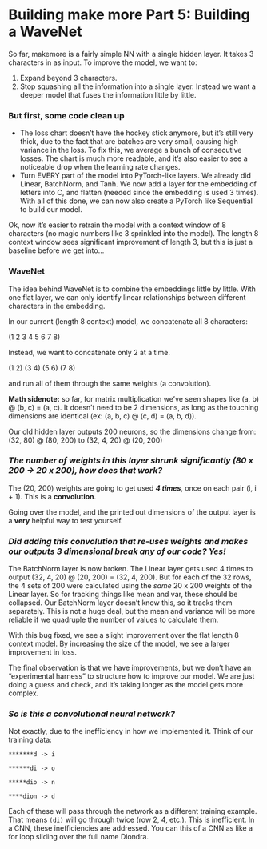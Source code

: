 # **Building make more Part 5: Building a WaveNet**

So far, makemore is a fairly simple NN with a single hidden layer. It takes 3 characters in as input. To improve the model, we want to:

1. Expand beyond 3 characters.
2. Stop squashing all the information into a single layer. Instead we want a deeper model that fuses the information little by little.  

### **But first, some code clean up**

- The loss chart doesn’t have the hockey stick anymore, but it’s still very thick, due to the fact that are batches are very small, causing high variance in the loss. To fix this, we average a bunch of consecutive losses. The chart is much more readable, and it’s also easier to see a noticeable drop when the learning rate changes.
- Turn EVERY part of the model into PyTorch-like layers. We already did Linear, BatchNorm, and Tanh. We now add a layer for the embedding of letters into C, and flatten (needed since the embedding is used 3 times). With all of this done, we can now also create a PyTorch like Sequential to build our model.

Ok, now it’s easier to retrain the model with a context window of 8 characters (no magic numbers like 3 sprinkled into the model). The length 8 context window sees significant improvement of length 3, but this is just a baseline before we get into…
### **WaveNet**

The idea behind WaveNet is to combine the embeddings little by little. With one flat layer, we can only identify linear relationships between different characters in the embedding.

In our current (length 8 context) model, we concatenate all 8 characters:

(1 2 3 4 5 6 7 8)

Instead, we want to concatenate only 2 at a time.

(1 2) (3 4) (5 6) (7 8)

and run all of them through the same weights (a convolution).

**Math sidenote:** so far, for matrix multiplication we’ve seen shapes like (a, b) @ (b, c) = (a, c). It doesn’t need to be 2 dimensions, as long as the touching dimensions are identical (ex: (a, b, c) @ (c, d) = (a, b, d)).

Our old hidden layer outputs 200 neurons, so the dimensions change from: (32, 80) @ (80, 200) to (32, 4, 20) @ (20, 200)
### **_The number of weights in this layer shrunk significantly (80 x 200 -> 20 x 200), how does that work?_**

The (20, 200) weights are going to get used **_4 times_**, once on each pair (i, i + 1). This is a **convolution**.

Going over the model, and the printed out dimensions of the output layer is a **very** helpful way to test yourself.

### **_Did adding this convolution that re-uses weights and makes our outputs 3 dimensional break any of our code? Yes!_**

The BatchNorm layer is now broken. The Linear layer gets used 4 times to output (32, 4, 20) @ (20, 200) = (32, 4, 200). But for each of the 32 rows, the 4 sets of 200 were calculated using the _same_ 20 x 200 weights of the Linear layer. So for tracking things like mean and var, these should be collapsed. Our BatchNorm layer doesn’t know this, so it tracks them separately. This is not a huge deal, but the mean and variance will be more reliable if we quadruple the number of values to calculate them.

With this bug fixed, we see a slight improvement over the flat length 8 context model. By increasing the size of the model, we see a larger improvement in loss.

The final observation is that we have improvements, but we don’t have an “experimental harness” to structure how to improve our model. We are just doing a guess and check, and it’s taking longer as the model gets more complex.
### **_So is this a convolutional neural network?_**

Not exactly, due to the inefficiency in how we implemented it. Think of our training data:
  
```
*******d -> i

******di -> o

*****dio -> n

****dion -> d
```

Each of these will pass through the network as a different training example. That means `(di)` will go through twice (row 2, 4, etc.). This is inefficient. In a CNN, these inefficiencies are addressed. You can this of a CNN as like a for loop sliding over the full name Diondra.
